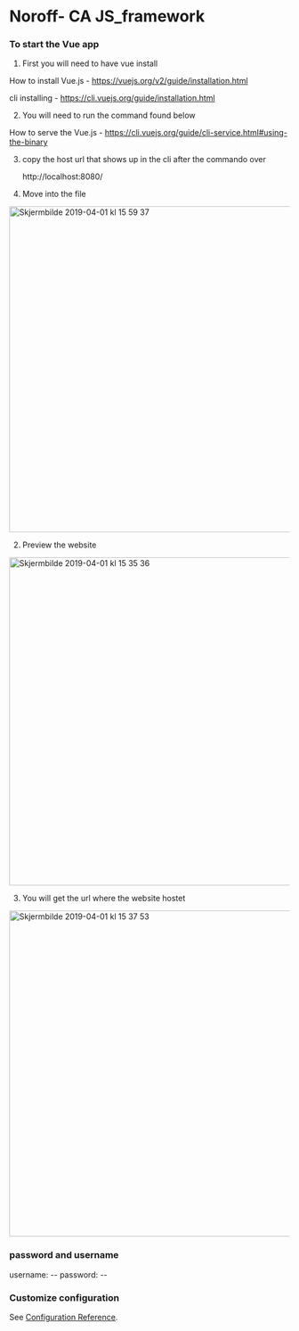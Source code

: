 # Noroff- CA JS_framework

### To start the Vue app

1. First you will need to have vue install

  How to install Vue.js - https://vuejs.org/v2/guide/installation.html 
  
  cli installing        - https://cli.vuejs.org/guide/installation.html

2. You will need to run the command found below

  How to serve the Vue.js - https://cli.vuejs.org/guide/cli-service.html#using-the-binary

3. copy the host url that shows up in the cli after the commando over 

   http://localhost:8080/



1. Move into the file

<img width="585" alt="Skjermbilde 2019-04-01 kl  15 59 37" src="https://user-images.githubusercontent.com/32140076/55333251-3192a600-5497-11e9-8d70-2f749df297a5.png">


2. Preview the website

<img width="589" alt="Skjermbilde 2019-04-01 kl  15 35 36" src="https://user-images.githubusercontent.com/32140076/55331619-f0e55d80-5493-11e9-80f0-8b39d87dd9ca.png">

3. You will get the url where the website hostet 

<img width="585" alt="Skjermbilde 2019-04-01 kl  15 37 53" src="https://user-images.githubusercontent.com/32140076/55332883-8255cf00-5496-11e9-9a4f-b072dbfa13b2.png">


### password and username

username: --
password: --


### Customize configuration
See [Configuration Reference](https://cli.vuejs.org/config/).
